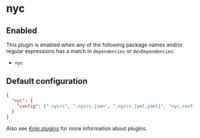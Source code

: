 # nyc

## Enabled

This plugin is enabled when any of the following package names and/or regular expressions has a match in `dependencies`
or `devDependencies`:

- `nyc`

## Default configuration

```json
{
  "nyc": {
    "config": [".nycrc", ".nycrc.json", ".nycrc.{yml,yaml}", "nyc.config.js"]
  }
}
```

Also see [Knip plugins][1] for more information about plugins.

[1]: https://github.com/webpro/knip/blob/main/README.md#plugins
